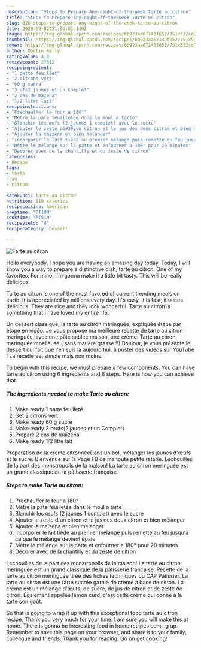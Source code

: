 ```yaml
---
description: "Steps to Prepare Any-night-of-the-week Tarte au citron"
title: "Steps to Prepare Any-night-of-the-week Tarte au citron"
slug: 826-steps-to-prepare-any-night-of-the-week-tarte-au-citron
date: 2020-09-02T21:09:01.149Z
image: https://img-global.cpcdn.com/recipes/6b923aa67143f652/751x532cq70/tarte-au-citron-photo-principale-de-la-recette.jpg
thumbnail: https://img-global.cpcdn.com/recipes/6b923aa67143f652/751x532cq70/tarte-au-citron-photo-principale-de-la-recette.jpg
cover: https://img-global.cpcdn.com/recipes/6b923aa67143f652/751x532cq70/tarte-au-citron-photo-principale-de-la-recette.jpg
author: Martin Kelly
ratingvalue: 4.8
reviewcount: 27812
recipeingredient:
- "1 patte feuillet"
- "2 citrons vert"
- "60 g sucre"
- "3 ufs2 jaunes et un Complet"
- "2 cas de mazena"
- "1/2 litre lait"
recipeinstructions:
- "Préchauffer le four a 180°"
- "Mètre la pâte feuilletée dans le moul a tarte"
- "Blanchir les œufs (2 jaunes 1 complet) avec le sucre"
- "Ajouter le zeste d&#39;un citron et le jus des deux citron et bien mélanger"
- "Ajouter la maïzena et bien mélanger"
- "Incorporer le lait tiède au premier mélange puis remette au feu jusqu&#39;à ce que le mélange devient épais"
- "Mètre le mélange sur la patte et enfourner a 180° pour 20 minutes"
- "Décorer avec de la chantilly et du zeste de citron"
categories:
- Recipe
tags:
- tarte
- au
- citron

katakunci: tarte au citron 
nutrition: 110 calories
recipecuisine: American
preptime: "PT18M"
cooktime: "PT51M"
recipeyield: "4"
recipecategory: Dessert

---
```



![Tarte au citron](https://img-global.cpcdn.com/recipes/6b923aa67143f652/751x532cq70/tarte-au-citron-photo-principale-de-la-recette.jpg)

Hello everybody, I hope you are having an amazing day today. Today, I will show you a way to prepare a distinctive dish, tarte au citron. One of my favorites. For mine, I'm gonna make it a little bit tasty. This will be really delicious.

Tarte au citron is one of the most favored of current trending meals on earth. It is appreciated by millions every day. It's easy, it is fast, it tastes delicious. They are nice and they look wonderful. Tarte au citron is something that I have loved my entire life.

Un dessert classique, la tarte au citron meringuée, expliquée étape par étape en vidéo. Je vous propose ma meilleure recette de tarte au citron meringuée, avec une pâte sablée maison, une crème. Tarte au citron meringuée moelleuse ( sans matière grasse !!) Bonjour, je vous présente le dessert qui fait que j&#39;en suis là aujourd&#39;hui, à poster des vidéos sur YouTube ! La recette est simple mais non moins.


To begin with this recipe, we must prepare a few components. You can have tarte au citron using 6 ingredients and 8 steps. Here is how you can achieve that.

<!--inarticleads1-->

##### The ingredients needed to make Tarte au citron:

1. Make ready 1 patte feuilleté
1. Get 2 citrons vert
1. Make ready 60 g sucre
1. Make ready 3 œufs(2 jaunes et un Complet)
1. Prepare 2 cas de maïzena
1. Make ready 1/2 litre lait


Préparation de la crème citronnéeDans un bol, mélanger les jaunes d&#39;œufs et le sucre. Bienvenue sur la Page FB de ma toute petite raterie. Lechouilles de la part des monstropoils de la maison! La tarte au citron meringuée est un grand classique de la pâtisserie française. 

<!--inarticleads2-->

##### Steps to make Tarte au citron:

1. Préchauffer le four a 180°
1. Mètre la pâte feuilletée dans le moul a tarte
1. Blanchir les œufs (2 jaunes 1 complet) avec le sucre
1. Ajouter le zeste d&#39;un citron et le jus des deux citron et bien mélanger
1. Ajouter la maïzena et bien mélanger
1. Incorporer le lait tiède au premier mélange puis remette au feu jusqu&#39;à ce que le mélange devient épais
1. Mètre le mélange sur la patte et enfourner a 180° pour 20 minutes
1. Décorer avec de la chantilly et du zeste de citron


Lechouilles de la part des monstropoils de la maison! La tarte au citron meringuée est un grand classique de la pâtisserie française. Recette de la tarte au citron meringuée tirée des fiches techniques du CAP Pâtissier. La tarte au citron est une tarte sucrée garnie de crème à base de citron. La crème est un mélange d&#39;œufs, de sucre, de jus de citron et de zeste de citron. Également appelée lemon curd, c&#39;est cette crème qui donne à la tarte son goût. 

So that is going to wrap it up with this exceptional food tarte au citron recipe. Thank you very much for your time. I am sure you will make this at home. There is gonna be interesting food in home recipes coming up. Remember to save this page on your browser, and share it to your family, colleague and friends. Thank you for reading. Go on get cooking!
